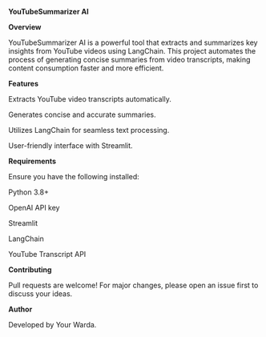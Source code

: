 **YouTubeSummarizer AI**

**Overview**

YouTubeSummarizer AI is a powerful tool that extracts and summarizes key insights from YouTube videos using LangChain. This project automates the process of generating concise summaries from video transcripts, making content consumption faster and more efficient.

**Features**

Extracts YouTube video transcripts automatically.

Generates concise and accurate summaries.

Utilizes LangChain for seamless text processing.

User-friendly interface with Streamlit.

**Requirements**

Ensure you have the following installed:

Python 3.8+

OpenAI API key

Streamlit

LangChain

YouTube Transcript API

**Contributing**

Pull requests are welcome! For major changes, please open an issue first to discuss your ideas.

**Author**

Developed by Your Warda.
